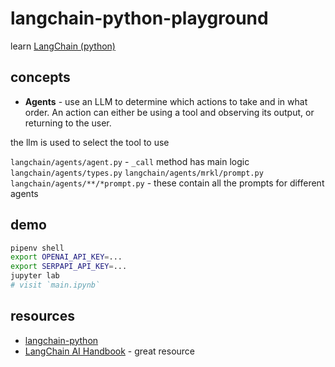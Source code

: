 # langchain-python-playground

learn [LangChain (python)](https://python.langchain.com/)

## concepts


- **Agents** - use an LLM to determine which actions to take and in what order. An action can either be using a tool and observing its output, or returning to the user.

the llm is used to select the tool to use

`langchain/agents/agent.py` - `_call` method has main logic
`langchain/agents/types.py`
`langchain/agents/mrkl/prompt.py`
`langchain/agents/**/*prompt.py` - these contain all the prompts for different agents

## demo

```sh
pipenv shell
export OPENAI_API_KEY=...
export SERPAPI_API_KEY=...
jupyter lab
# visit `main.ipynb`
```

## resources

- [langchain-python](https://python.langchain.com/)
- [LangChain AI Handbook](https://www.pinecone.io/learn/langchain/) - great resource